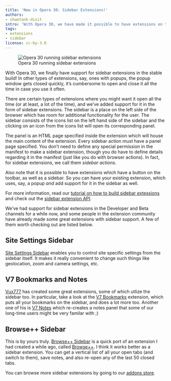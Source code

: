 ```yaml
---
title: 'New in Opera 30: Sidebar Extensions!'
authors:
- shwetank-dixit
intro: 'With Opera 30, we have made it possible to have extensions on the browser sidebar! Check out the goodness'
tags:
- extensions
- sidebar
license: cc-by-3.0
---
```


<figure block="figure">
	<img elem="media" src="{{ page.id }}/sidebar-extensions.png" alt="Opera 30 running sidebar extensions">
	<figcaption elem="caption">Opera 30 running sidebar extensions</figcaption>
</figure>

With Opera 30, we finally have support for sidebar extensions in the stable build! In other types of extensions, say, ones with popups, the popup window gets closed quickly, it’s cumbersome to open and close it all the time in case you use it often.

There are certain types of extensions where you might want it open all the time (or at least, a lot of the time), and we’ve added support for it in the form of sidebar extensions. The sidebar is a place on the left side of the browser which has room for additional functionality for the user. The sidebar consists of the icons list on the left hand side of the sidebar and the clicking on an icon from the icons list will open its corresponding panel.

The panel is an HTML page specified inside the extension which will house the main content of the extension. Every sidebar action must have a panel page specified. You don’t need to define any special permission in the manifest to make a sidebar extension, though you do have to define details regarding it in the manifest (just like you do with browser actions). In fact, for sidebar extensions, we call them *sidebar actions*.

Also note that it is possible to have extensions which have a button on the toolbar, as well as a sidebar. So you can have your existing extension, which uses, say, a popup *and* add support for it in the sidebar as well.

For more information, read our [tutorial on how to build sidebar extessions](https://dev.opera.com/extensions/tut_sidebar_actions.html) and check out the [sidebar extension API](https://dev.opera.com/extensions/sidebarAction.html).

We’ve had support for sidebar extensions in the Developer and Beta channels for a while now, and some people in the extension community have already made some great extensions with sidebar support. A few of them worth checking out are listed below.

## Site Settings Sidebar

[Site Settings Sidebar](https://addons.opera.com/en/extensions/details/site-settings-sidebar/) enables you to control site specific settings from the sidebar itself. It makes it really convenient to change such things like geolocation, zoom and camera settings, etc.

## V7 Bookmarks and Notes

[Vux777](https://addons.opera.com/en/search/?developer=vux777) has created some great extensions, some of which utlize the sidebar too. In particular, take a look at the [V7 Bookmarks](https://addons.opera.com/en/extensions/details/v7-bookmarks/) extension, which puts all your bookmarks on the sidebar, and does a lot more too. Another one of his is [V7 Notes](https://addons.opera.com/en/extensions/details/v7-notes/) which re-creates a notes panel that some of our long-time users might be very familar with ;)

## Browse++ Sidebar

This is by yours truly. [Browse++ Sidebar](https://addons.opera.com/en/extensions/details/browse-sidebar/) is a quick port of an extension I had created a while ago, called [Browse++](https://addons.opera.com/en/extensions/details/browse/). I think it works better as a sidebar extension. You can get a vertical list of all your open tabs (and switch to them), save notes, and also re-open any of the last 50 closed tabs.

You can browse more sidebar extensions by going to our [addons store](addons.opera.com/en/extensions/?tag=sidebar).

